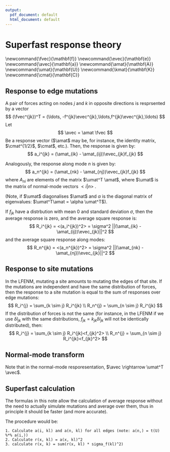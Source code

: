 ```yaml
---
output:
  pdf_document: default
  html_document: default
---
```

# Superfast response theory

\newcommand{\fvec}{\mathbf{f}}
\newcommand{\evec}{\mathbf{e}}
\newcommand{\avec}{\mathbf{a}}
\newcommand{\amat}{\mathbf{A}}
\newcommand{\umat}{\mathbf{U}}
\newcommand{\kmat}{\mathbf{K}}
\newcommand{\cmat}{\mathbf{C}}

## Response to edge mutations

A pair of forces acting on nodes $j$ and $k$ in opposite directions is resprsented by a vector
$$
(\fvec^{jk})^T = (\ldots, -f^{jk}\evec^{jk},\ldots,f^{jk}\evec^{jk},\ldots)
$$
Let 
$$
\avec = \amat \fvec
$$
Be a response vector ($\amat$ may be, for instance, the identity matrix, $\cmat^{1/2}$, $\cmat$, etc.). Then, the response is given by:
$$
a_i^{jk} = (\amat_{ik} - \amat_{ij})\evec_{jk}f_{jk}
$$


Analogously, the response along mode $n$ is given by: 
$$
a_n^{jk} = (\amat_{nk} - \amat_{nj})\evec_{jk}f_{jk}
$$
where $A_{ni}$ are elements of the matrix $\umat^T \amat$, where $\umat$ is the matrix of normal-mode vectors $<i|n>$ .

(Note, if $\umat$ diagonalises $\amat$ and $\alpha$ is the diagonal matrix of eigenvalues: $\umat^T\amat = \alpha \umat^T$).

If $f_{jk}$ have a distrbution with mean $0$ and standard deviation $\sigma$, then the average response is zero, and the average square response is:
$$
R_i^{jk} = <(a_i^{jk})^2> = \sigma^2 ||(\amat_{ik} - \amat_{ij})\evec_{jk}||^2
$$
and the average square response along modes:
$$
R_n^{jk} = <(a_n^{jk})^2> = \sigma^2 ||(\amat_{nk} - \amat_{nj})\evec_{jk}||^2
$$


## Response to site mutations

In the LFENM, mutating a site amounts to mutating the edges of that site. If the mutations are independent and have the same distribution of forces, then the response to a site mutation is equal to the sum of responses over edge mutations:
$$
R_i^{j} = \sum_{k \sim j} R_i^{jk} \\
R_n^{j} = \sum_{n \sim j} R_i^{jk}
$$
If the distribution of forces is not the same (for instance, in the LFENM if we use $\delta l_{jk}$ with the same distributions, $f_{jk} = k_{jk}\delta l_{jk}$ will not be identically distributed), then:
$$
R_i^{j} = \sum_{k \sim j} R_i^{jk}<f_{jk}^2> \\
R_n^{j} = \sum_{n \sim j} R_i^{jk}<f_{jk}^2>
$$


## Normal-mode transform

Note that in the normal-mode resporesentation, $\avec \rightarrow \umat^T \avec$.

## Superfast calculation

The formulas in this note allow the calculation of average response without the need to actually simulate mutations and average over them, thus in principle it should be faster (and more accurate). 

The procedure would be:

```
1. Calculate a(i, kl) and a(n, kl) for all edges (note: a(n,) = t(U) %*% a(i,))
2. Calculate r(x, kl) = a(x, kl)^2
3. calculate r(x, k) = sum(r(x, kl) * sigma_f(kl)^2)
```

